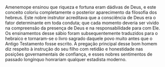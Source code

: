 ﻿Amenemope ensinou que riqueza e fortuna eram dádivas de Deus, e este conceito coloriu completamente o posterior aparecimento da filosofia dos hebreus. Este nobre instrutor acreditava que a consciência de Deus era o fator determinante em toda conduta; que cada momento deveria ser vivido na compreensão da presença de Deus e na responsabilidade para com Ele. Os ensinamentos desse sábio foram subsequentemente traduzidos para o hebraico e tornaram-se o livro sagrado daquele povo muito antes que o Antigo Testamento fosse  escrito. A pregação principal desse bom homem diz respeito à instrução do seu filho com retidão e honestidade nas posições governamentais de confiança, e esses nobres sentimentos de passado longínquo honrariam qualquer estadista moderno.